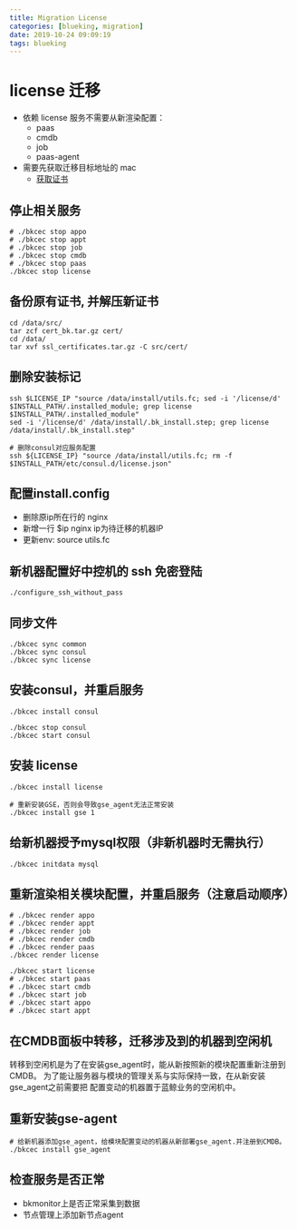 ```yaml
---
title: Migration License
categories: [blueking, migration]
date: 2019-10-24 09:09:19
tags: blueking
---
```

# license 迁移

- 依赖 license 服务不需要从新渲染配置：
  - paas
  - cmdb
  - job
  - paas-agent
- 需要先获取迁移目标地址的 mac
  - [获取证书](https://bk.tencent.com/download_ssl/)

## 停止相关服务

    # ./bkcec stop appo
    # ./bkcec stop appt
    # ./bkcec stop job
    # ./bkcec stop cmdb
    # ./bkcec stop paas
    ./bkcec stop license

## 备份原有证书, 并解压新证书

    cd /data/src/
    tar zcf cert_bk.tar.gz cert/
    cd /data/
    tar xvf ssl_certificates.tar.gz -C src/cert/

## 删除安装标记

    ssh $LICENSE_IP "source /data/install/utils.fc; sed -i '/license/d' $INSTALL_PATH/.installed_module; grep license $INSTALL_PATH/.installed_module"
    sed -i '/license/d' /data/install/.bk_install.step; grep license /data/install/.bk_install.step"

    # 删除consul对应服务配置
    ssh ${LICENSE_IP} "source /data/install/utils.fc; rm -f $INSTALL_PATH/etc/consul.d/license.json"

## 配置install.config

- 删除原ip所在行的 nginx
- 新增一行 $ip nginx ip为待迁移的机器IP
- 更新env: source utils.fc

## 新机器配置好中控机的 ssh 免密登陆

    ./configure_ssh_without_pass

## 同步文件

    ./bkcec sync common
    ./bkcec sync consul
    ./bkcec sync license

## 安装consul，并重启服务

    ./bkcec install consul
    
    ./bkcec stop consul
    ./bkcec start consul

## 安装 license

    ./bkcec install license

    # 重新安装GSE，否则会导致gse_agent无法正常安装     
    ./bkcec install gse 1

## 给新机器授予mysql权限（非新机器时无需执行）

    ./bkcec initdata mysql

## 重新渲染相关模块配置，并重启服务（注意启动顺序）

    # ./bkcec render appo
    # ./bkcec render appt
    # ./bkcec render job
    # ./bkcec render cmdb
    # ./bkcec render paas
    ./bkcec render license

    ./bkcec start license
    # ./bkcec start paas
    # ./bkcec start cmdb
    # ./bkcec start job
    # ./bkcec start appo
    # ./bkcec start appt

## 在CMDB面板中转移，迁移涉及到的机器到空闲机

转移到空闲机是为了在安装gse_agent时，能从新按照新的模块配置重新注册到CMDB。
为了能让服务器与模块的管理关系与实际保持一致，在从新安装gse_agent之前需要把
配置变动的机器置于蓝鲸业务的空闲机中。

## 重新安装gse-agent

    # 给新机器添加gse_agent，给模块配置变动的机器从新部署gse_agent.并注册到CMDB。
    ./bkcec install gse_agent

## 检查服务是否正常

- bkmonitor上是否正常采集到数据
- 节点管理上添加新节点agent
